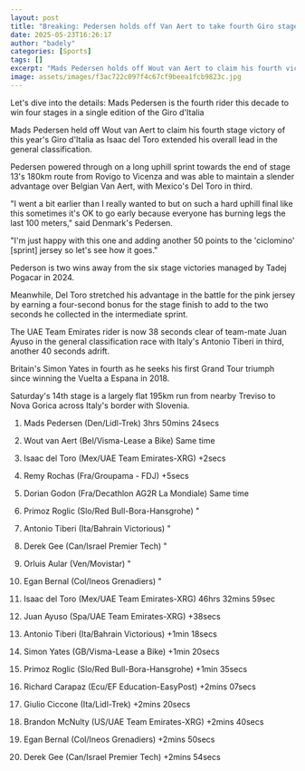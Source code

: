 ```yaml
---
layout: post
title: "Breaking: Pedersen holds off Van Aert to take fourth Giro stage win"
date: 2025-05-23T16:26:17
author: "badely"
categories: [Sports]
tags: []
excerpt: "Mads Pedersen holds off Wout van Aert to claim his fourth victory on stage 13 of the Giro d'Italia as Isaac del Toro extends his overall lead in the g"
image: assets/images/f3ac722c097f4c67cf9beea1fcb9823c.jpg
---
```


Let's dive into the details: Mads Pedersen is the fourth rider this decade to win four stages in a single edition of the Giro d'Italia

Mads Pedersen held off Wout van Aert to claim his fourth stage victory of this year's Giro d'Italia as Isaac del Toro extended his overall lead in the general classification. 

Pedersen powered through on a long uphill sprint towards the end of stage 13's 180km route from Rovigo to Vicenza and was able to maintain a slender advantage over Belgian Van Aert, with Mexico's Del Toro in third. 

"I went a bit earlier than I really wanted to but on such a hard uphill final like this sometimes it's OK to go early because everyone has burning legs the last 100 meters," said Denmark's Pedersen.

"I'm just happy with this one and adding another 50 points to the 'ciclomino' [sprint] jersey so let's see how it goes." 

Pederson is two wins away from the six stage victories managed by Tadej Pogacar in 2024.

Meanwhile, Del Toro stretched his advantage in the battle for the pink jersey by earning a four-second bonus for the stage finish to add to the two seconds he collected in the intermediate sprint. 

The UAE Team Emirates rider is now 38 seconds clear of team-mate Juan Ayuso in the general classification race with Italy's Antonio Tiberi in third, another 40 seconds adrift. 

Britain's Simon Yates in fourth as he seeks his first Grand Tour triumph since winning the Vuelta a Espana in 2018. 

Saturday's 14th stage is a largely flat 195km run from nearby Treviso to Nova Gorica across Italy's border with Slovenia.

1. Mads Pedersen (Den/Lidl-Trek) 3hrs 50mins 24secs

2. Wout van Aert (Bel/Visma-Lease a Bike) Same time

3.  Isaac del Toro (Mex/UAE Team Emirates-XRG) +2secs

4. Remy Rochas (Fra/Groupama - FDJ) +5secs

5. Dorian Godon (Fra/Decathlon AG2R La Mondiale) Same time

6. Primoz Roglic (Slo/Red Bull-Bora-Hansgrohe) "

7. Antonio Tiberi (Ita/Bahrain Victorious) "

8. Derek Gee (Can/Israel Premier Tech) "

9. Orluis Aular (Ven/Movistar) "

10. Egan Bernal (Col/Ineos Grenadiers) "

1. Isaac del Toro (Mex/UAE Team Emirates-XRG) 46hrs 32mins 59sec

2. Juan Ayuso (Spa/UAE Team Emirates-XRG) +38secs

3. Antonio Tiberi (Ita/Bahrain Victorious) +1min 18secs

4. Simon Yates (GB/Visma-Lease a Bike) +1min 20secs

5. Primoz Roglic (Slo/Red Bull-Bora-Hansgrohe) +1min 35secs

6. Richard Carapaz (Ecu/EF Education-EasyPost) +2mins 07secs

7. Giulio Ciccone (Ita/Lidl-Trek) +2mins 20secs

8. Brandon McNulty (US/UAE Team Emirates-XRG) +2mins 40secs

9. Egan Bernal (Col/Ineos Grenadiers) +2mins 50secs

10. Derek Gee (Can/Israel Premier Tech) +2mins 54secs

